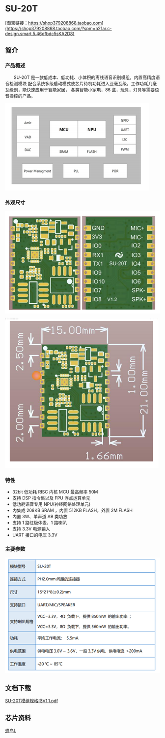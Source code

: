 # SU-20T

[淘宝链接：https://shop379208868.taobao.com](https://shop379208868.taobao.com/?spm=a21ar.c-design.smart.5.46dfbdc5sKA2D8)

## 简介

### 产品概述

&emsp;&emsp;SU-20T 是一款低成本、低功耗、小体积的离线语音识别模组，内置高精度语音检测模块 配合系统多级启动模式使芯片待机功耗进入亚毫瓦级，工作功耗几毫瓦级别，能快速应用于智能家居， 各类智能小家电，86 盒，玩具，灯具等需要语音操控的产品。

![ ](../../_static/document/SU-20T/img1.png "功能框图")

### 外观尺寸

![ ](../../_static/document/SU-20T/img2.png "外观尺寸")

![ ](../../_static/document/SU-20T/img3.png "外观尺寸2")

### 特性

- 32bit 低功耗 RISC 内核 MCU 最高频率 50M
- 支持 DSP 指令集以及 FPU 浮点运算单元
- 低功耗语音专用 NPU(神经网络处理单元)
- 内集成 208KB SRAM ，内置 512KB FLASH，外置 2M FLASH
- 内置 3W、单声道 AB 类功放
- 支持 1 路驻极体麦，1 路喇叭
- 支持 3.3V 电源输入
- UART 接口的电压 3.3V

### 主要参数

![ ](../../_static/document/SU-20T/img4.png "主要参数")

## 文档下载

[SU-20T模组规格书V1.1.pdf](../../_static/document/SU-20T/SU-20T%E6%A8%A1%E7%BB%84%E8%A7%84%E6%A0%BC%E4%B9%A6V1.1.pdf)

## 芯片资料

[蜂鸟L](../chip/L.md)
